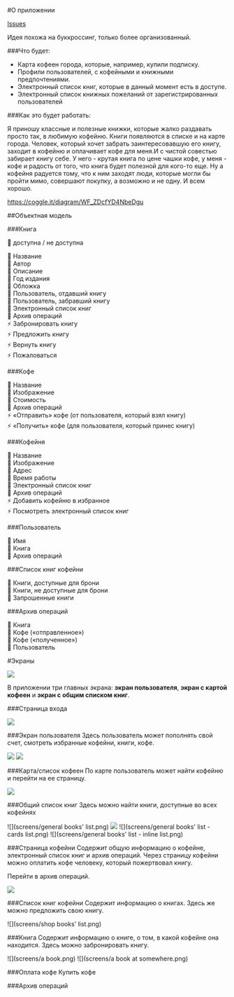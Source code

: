 #О приложении

[Issues](https://github.com/zorenko/homework/issues/4)

Идея похожа на буккроссинг, только более организованный.

###Что будет:
* Карта кофеен города, которые, например, купили подписку.
* Профили пользователей, с кофейными и книжными предпочтениями.
* Электронный список книг, которые в данный момент есть в доступе.
* Электронный список книжных пожеланий от зарегистрированных пользователей

###Как это будет работать:

Я приношу классные и полезные книжки, которые жалко раздавать просто так, в любимую кофейню. Книги появляются в списке и на карте города. Человек, который хочет забрать заинтересовавшую его книгу, заходит в кофейню и оплачивает кофе для меня.И с чистой совестью забирает книгу себе.
У него - крутая книга по цене чашки кофе, у меня - кофе и радость от того, что книга будет полезной для кого-то еще.
Ну а кофейня радуется тому, что к ним заходят люди, которые могли бы пройти мимо, совершают покупку, а возможно и не одну.
И всем хорошо.

https://coggle.it/diagram/WF_ZDcfYD4NbeDgu

##Объектная модель

###Книга

🚥 доступна / не доступна<br>

🔸 Название<br>
🔸 Автор<br>
🔸 Описание<br>
🔸 Год издания<br>
🔸 Обложка<br>
🔶 Пользователь, отдавший книгу<br>
🔶 Пользователь, забравший книгу<br>
🔶 Электронный список книг<br>
🔶 Архив операций<br>
⚡️ Забронировать книгу <br>
⚡️ Предложить книгу <br>
⚡️ Вернуть книгу <br>
⚡️ Пожаловаться <br>

###Кофе

🔸 Название<br>
🔸 Изображение<br>
🔸 Стоимость<br>
🔶 Архив операций<br>
⚡️ «Отправить» кофе (от пользователя, который взял книгу) <br>
⚡️ «Получить» кофе (для пользователя, который принес книгу) <br>


###Кофейня

🔸 Название<br>
🔸 Изображение<br>
🔸 Адрес<br>
🔸 Время работы<br>
🔶 Электронный список книг<br>
🔶 Архив операций<br>
⚡️ Добавить кофейню в избранное <br>
⚡️ Посмотреть электронный список книг <br>


###Пользователь

🔸 Имя<br>
🔶 Книга<br>
🔶 Архив операций<br>


###Список книг кофейни

🔶 Книги, доступные для брони<br>
🔶 Книги, не доступные для брони<br>
🔶 Запрошенные книги<br>

###Архив операций

🔶 Книга <br>
🔶 Кофе («отправленное») <br>
🔶 Кофе («полученное») <br>
🔶 Пользователь <br>


#Экраны

![](docs/trashcoffee_ia.png)

В приложении три главных экрана: **экран пользователя**, **экран с картой кофеен** и **экран с общим списком книг**. 

###Страница входа

![](screens/index.png)

###Экран пользователя
Здесь пользователь может пополнять свой счет, смотреть избранные кофейни, книги, кофе.

![](screens/profile.png) 
![](screens/favs.png)

###Карта/список кофеен
По карте пользователь может найти кофейню и перейти на ее страницу.

![](screens/map.png)

###Общий список книг
Здесь можно найти книги, доступные во всех кофейнях

![](screens/general books' list.png) 
![](screens/genre.png) 
![](screens/general books' list - cards list.png) 
![](screens/general books' list - inline list.png)

###Страница кофейни
Содержит общую информацию о кофейне, электронный список книг и архив операций.
Через страницу кофейни можно оплатить кофе человеку, который пожертвовал книгу.

Перейти в архив операций.

![](screens/coffeehouse.png)

###Список книг кофейни
Содержит информацию о книгах.
Здесь же можно предложить свою книгу.

![](screens/shop books' list.png)

###Книга
Содержит информацию о книге, о том, в какой кофейне она находится.
Здесь можно забронировать книгу.

![](screens/a book.png) 
![](screens/a book at somewhere.png)

###Оплата кофе
Купить кофе

###Архив операций

